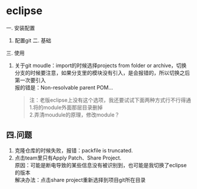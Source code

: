 # eclipse
一. 安装配置
1. 配置git
二. 基础

三. 使用
1. 关于git moudle：import的时候选择projects from folder or archive，切换分支的时候要注意，如果分支里的模块没有引入，是会报错的，所以切换之后第一次要引入  
报的错是：Non-resolvable parent POM...
    >注：老版eclipse上没有这个选项，我还要试试下面两种方式行不行得通  
    1.将的module外面那层目录删掉  
    2.弄清moudule的原理，修改module？
## 四.问题
1. 克隆仓库的时候失败，报错：packfile is truncated.  
2. 点击team里只有Apply Patch、Share Project.  
原因：可能是断电导致的某些信息没有被识别到，也可能是我切换了eclipse的版本  
解决办法：点击share project重新选择到项目git所在目录

